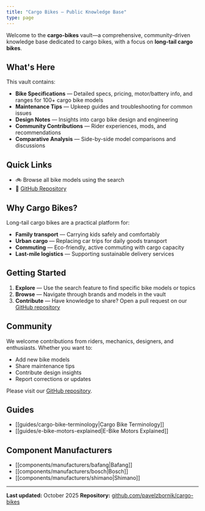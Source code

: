 ```yaml
---
title: "Cargo Bikes — Public Knowledge Base"
type: page
---
```


Welcome to the **cargo-bikes** vault—a comprehensive, community-driven knowledge base dedicated to cargo bikes, with a focus on **long-tail cargo bikes**.

## What's Here

This vault contains:

- **Bike Specifications** — Detailed specs, pricing, motor/battery info, and ranges for 100+ cargo bike models
- **Maintenance Tips** — Upkeep guides and troubleshooting for common issues
- **Design Notes** — Insights into cargo bike design and engineering
- **Community Contributions** — Rider experiences, mods, and recommendations
- **Comparative Analysis** — Side-by-side model comparisons and discussions

## Quick Links

- 🚲 Browse all bike models using the search
- 🔗 [GitHub Repository](https://github.com/pavelzbornik/cargo-bikes)

## Why Cargo Bikes?

Long-tail cargo bikes are a practical platform for:

- **Family transport** — Carrying kids safely and comfortably
- **Urban cargo** — Replacing car trips for daily goods transport
- **Commuting** — Eco-friendly, active commuting with cargo capacity
- **Last-mile logistics** — Supporting sustainable delivery services

## Getting Started

1. **Explore** — Use the search feature to find specific bike models or topics
2. **Browse** — Navigate through brands and models in the vault
3. **Contribute** — Have knowledge to share? Open a pull request on our [GitHub repository](https://github.com/pavelzbornik/cargo-bikes)

## Community

We welcome contributions from riders, mechanics, designers, and enthusiasts. Whether you want to:

- Add new bike models
- Share maintenance tips
- Contribute design insights
- Report corrections or updates

Please visit our [GitHub repository](https://github.com/pavelzbornik/cargo-bikes).

## Guides

- [[guides/cargo-bike-terminology|Cargo Bike Terminology]]
- [[guides/e-bike-motors-explained|E-Bike Motors Explained]]

## Component Manufacturers

- [[components/manufacturers/bafang|Bafang]]
- [[components/manufacturers/bosch|Bosch]]
- [[components/manufacturers/shimano|Shimano]]

---

**Last updated:** October 2025
**Repository:** [github.com/pavelzbornik/cargo-bikes](https://github.com/pavelzbornik/cargo-bikes)
